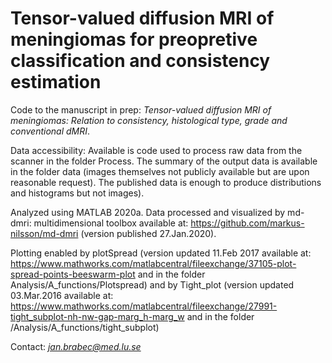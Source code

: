 # Tensor-valued diffusion MRI of meningiomas for preopretive classification and consistency estimation
Code to the manuscript in prep: *Tensor-valued diffusion MRI of meningiomas: Relation to consistency, histological type, grade and conventional dMRI*.

Data accessibility: Available is code used to process raw data from the scanner in the folder Process. The summary of the output data is available in the folder data (images themselves not publicly available but are upon reasonable request). The published data is enough to produce distributions and histograms but not images).

Analyzed using MATLAB 2020a. Data processed and visualized by md-dmri: multidimensional toolbox available at: https://github.com/markus-nilsson/md-dmri (version published 27.Jan.2020). 

Plotting enabled by plotSpread (version updated 11.Feb 2017 available at: https://www.mathworks.com/matlabcentral/fileexchange/37105-plot-spread-points-beeswarm-plot and in the folder Analysis/A_functions/Plotspread) and by Tight_plot (version updated 03.Mar.2016 available at: https://www.mathworks.com/matlabcentral/fileexchange/27991-tight_subplot-nh-nw-gap-marg_h-marg_w and in the folder /Analysis/A_functions/tight_subplot)

Contact: *jan.brabec@med.lu.se*
